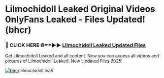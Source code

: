 # Lilmochidoll Leaked Original Videos 0nlyFans Leaked - Files Updated! (bhcr)

<h3>🔴 CLICK HERE 🌐==►► <a href="https://tinyurl.com/ms9xzufz" rel="nofollow">Lilmochidoll Leaked Updated Files</a></h3>

Get Lilmochidoll Leaked and all content. Now you can access all videos and pictures of Lilmochidoll Leaked. New Updated Files 2025!

[![bhcr](https://i.imgur.com/ppqm5kG.gif)](https://tinyurl.com/ms9xzufz)
lilmochidoll leak